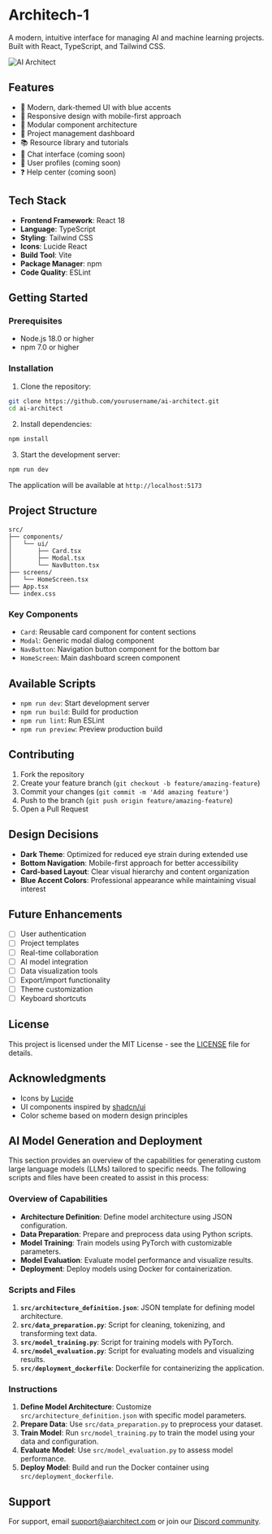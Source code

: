 # Architech-1 

A modern, intuitive interface for managing AI and machine learning projects. Built with React, TypeScript, and Tailwind CSS.

![AI Architect](https://images.unsplash.com/photo-1677442136019-21780ecad995?auto=format&fit=crop&q=80&w=1200&h=600)

## Features

- 🎨 Modern, dark-themed UI with blue accents
- 📱 Responsive design with mobile-first approach
- 🧩 Modular component architecture
- 🚀 Project management dashboard
- 📚 Resource library and tutorials
- 💬 Chat interface (coming soon)
- 👤 User profiles (coming soon)
- ❓ Help center (coming soon)

## Tech Stack

- **Frontend Framework**: React 18
- **Language**: TypeScript
- **Styling**: Tailwind CSS
- **Icons**: Lucide React
- **Build Tool**: Vite
- **Package Manager**: npm
- **Code Quality**: ESLint

## Getting Started

### Prerequisites

- Node.js 18.0 or higher
- npm 7.0 or higher

### Installation

1. Clone the repository:
```bash
git clone https://github.com/yourusername/ai-architect.git
cd ai-architect
```

2. Install dependencies:
```bash
npm install
```

3. Start the development server:
```bash
npm run dev
```

The application will be available at `http://localhost:5173`

## Project Structure

```
src/
├── components/
│   └── ui/
│       ├── Card.tsx
│       ├── Modal.tsx
│       └── NavButton.tsx
├── screens/
│   └── HomeScreen.tsx
├── App.tsx
└── index.css
```

### Key Components

- `Card`: Reusable card component for content sections
- `Modal`: Generic modal dialog component
- `NavButton`: Navigation button component for the bottom bar
- `HomeScreen`: Main dashboard screen component

## Available Scripts

- `npm run dev`: Start development server
- `npm run build`: Build for production
- `npm run lint`: Run ESLint
- `npm run preview`: Preview production build

## Contributing

1. Fork the repository
2. Create your feature branch (`git checkout -b feature/amazing-feature`)
3. Commit your changes (`git commit -m 'Add amazing feature'`)
4. Push to the branch (`git push origin feature/amazing-feature`)
5. Open a Pull Request

## Design Decisions

- **Dark Theme**: Optimized for reduced eye strain during extended use
- **Bottom Navigation**: Mobile-first approach for better accessibility
- **Card-based Layout**: Clear visual hierarchy and content organization
- **Blue Accent Colors**: Professional appearance while maintaining visual interest

## Future Enhancements

- [ ] User authentication
- [ ] Project templates
- [ ] Real-time collaboration
- [ ] AI model integration
- [ ] Data visualization tools
- [ ] Export/import functionality
- [ ] Theme customization
- [ ] Keyboard shortcuts

## License

This project is licensed under the MIT License - see the [LICENSE](LICENSE) file for details.

## Acknowledgments

- Icons by [Lucide](https://lucide.dev)
- UI components inspired by [shadcn/ui](https://ui.shadcn.com)
- Color scheme based on modern design principles

## AI Model Generation and Deployment

This section provides an overview of the capabilities for generating custom large language models (LLMs) tailored to specific needs. The following scripts and files have been created to assist in this process:

### Overview of Capabilities

- **Architecture Definition**: Define model architecture using JSON configuration.
- **Data Preparation**: Prepare and preprocess data using Python scripts.
- **Model Training**: Train models using PyTorch with customizable parameters.
- **Model Evaluation**: Evaluate model performance and visualize results.
- **Deployment**: Deploy models using Docker for containerization.

### Scripts and Files

1. **`src/architecture_definition.json`**: JSON template for defining model architecture.
2. **`src/data_preparation.py`**: Script for cleaning, tokenizing, and transforming text data.
3. **`src/model_training.py`**: Script for training models with PyTorch.
4. **`src/model_evaluation.py`**: Script for evaluating models and visualizing results.
5. **`src/deployment_dockerfile`**: Dockerfile for containerizing the application.

### Instructions

1. **Define Model Architecture**: Customize `src/architecture_definition.json` with specific model parameters.
2. **Prepare Data**: Use `src/data_preparation.py` to preprocess your dataset.
3. **Train Model**: Run `src/model_training.py` to train the model using your data and configuration.
4. **Evaluate Model**: Use `src/model_evaluation.py` to assess model performance.
5. **Deploy Model**: Build and run the Docker container using `src/deployment_dockerfile`.

## Support

For support, email support@aiarchitect.com or join our [Discord community](https://discord.gg/aiarchitect).
